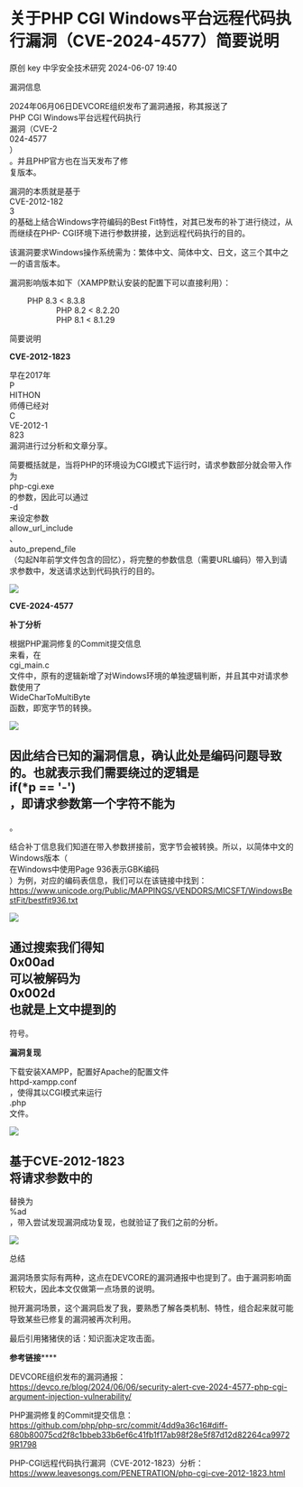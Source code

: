 #  关于PHP CGI Windows平台远程代码执行漏洞（CVE-2024-4577）简要说明   
原创 key  中孚安全技术研究   2024-06-07 19:40  
  
漏洞信息  
  
  
2024年06月06日DEVCORE组织发布了漏洞通报，称其报送了  
PHP CGI Windows平台远程代码执行  
漏洞（CVE-2  
024-4577  
）  
。并且PHP官方也在当天发布了修  
复版本。  
  
漏洞的本质就是基于  
CVE-2012-182  
3  
的基础上结合Windows字符编码的Best Fit特性，对其已发布的补丁进行绕过，从而继续在PHP- CGI环境下进行参数拼接，达到远程代码执行的目的。  
  
该漏洞要求Windows操作系统需为：繁体中文、简体中文、日文，这三个其中之一的语言版本。  
  
漏洞影响版本如下（XAMPP默认安装的配置下可以直接利用）：  
  
        PHP 8.3 < 8.3.8  
                      PHP 8.2 < 8.2.20  
                      PHP 8.1 < 8.1.29  
  
简要说明  
  
**CVE-2012-1823**  
  
早在2017年  
P  
HITHON  
师傅已经对  
C  
VE-2012-1  
823  
漏洞进行过分析和文章分享。  
  
简要概括就是，当将PHP的环境设为CGI模式下运行时，请求参数部分就会带入作为  
php-cgi.exe  
的参数，因此可以通过  
-d  
来设定参数  
allow_url_include  
、  
auto_prepend_file  
（勾起N年前学文件包含的回忆），将完整的参数信息（需要URL编码）带入到请求参数中，发送请求达到代码执行的目的。      
  
![](https://mmbiz.qpic.cn/sz_mmbiz_jpg/kAeFn7TN57PU6kZuJ4WGHZjebottiasJuY8Umusib1R6ooYqgE5ELaIpZSgwatSS8cIJ7GRVsD6vehE27jkdvkJg/640?wx_fmt=jpeg "")  
  
**CVE-2024-4577**  
  
**补丁分析**  
  
根据PHP漏洞修复的Commit提交信息  
来看，在  
cgi_main.c  
文件中，原有的逻辑新增了对Windows环境的单独逻辑判断，并且其中对请求参数使用了  
WideCharToMultiByte  
函数，即宽字节的转换。  
  
![](https://mmbiz.qpic.cn/sz_mmbiz_jpg/kAeFn7TN57PU6kZuJ4WGHZjebottiasJuuRwsMUXNAqZLhl7fCs8xKn7WKwQbcpdjM5OanzDVJPJx5RksdibIfmg/640?wx_fmt=jpeg "")  
  
因此结合已知的漏洞信息，确认此处是编码问题导致的。也就表示我们需要绕过的逻辑是  
if(*p == '-')  
，即请求参数第一个字符不能为  
-  
。  
  
结合补丁信息我们知道在带入参数拼接前，宽字节会被转换。所以，以简体中文的Windows版本（  
在Windows中使用Page 936表示GBK编码  
）为例，对应的编码表信息，我们可以在该链接中找到：  
https://www.unicode.org/Public/MAPPINGS/VENDORS/MICSFT/WindowsBestFit/bestfit936.txt      
  
![](https://mmbiz.qpic.cn/sz_mmbiz_jpg/kAeFn7TN57PU6kZuJ4WGHZjebottiasJuHtNyLVyP9q2gMnadflPrtiae9icLX5GzPHq87pibWxYFqOUoscqMxBooQ/640?wx_fmt=jpeg "")  
  
通过搜索我们得知  
0x00ad  
可以被解码为  
0x002d  
也就是上文中提到的  
-  
符号。  
  
**漏洞复现**  
  
下载安装XAMPP，配置好Apache的配置文件  
httpd-xampp.conf  
，使得其以CGI模式来运行  
.php  
文件。  
  
![](https://mmbiz.qpic.cn/sz_mmbiz_png/kAeFn7TN57PU6kZuJ4WGHZjebottiasJusrsqiaYt1wibGia2icN80QFLW6icNwxBZp1cwubia9QHwhtYsTS4zsyvg5iag/640?wx_fmt=png "")  
  
基于CVE-2012-1823  
将请求参数中的  
-  
替换为  
%ad  
，带入尝试发现漏洞成功复现，也就验证了我们之前的分析。      
  
![](https://mmbiz.qpic.cn/sz_mmbiz_jpg/kAeFn7TN57PU6kZuJ4WGHZjebottiasJu2Y1ibdMQ5oPwRARQeT2XD088wNElXxzWWvWL363x93G8FS7fo7hlOZg/640?wx_fmt=jpeg "")  
  
总结  
  
漏洞场景实际有两种，这点在DEVCORE的漏洞通报中也提到了。由于漏洞影响面积较大，因此本文仅做第一点场景的说明。  
  
抛开漏洞场景，这个漏洞启发了我，要熟悉了解各类机制、特性，组合起来就可能导致某些已修复的漏洞被再次利用。  
  
最后引用猪猪侠的话：知识面决定攻击面。  
  
**参考链接******  
  
DEVCORE组织发布的漏洞通报：  
https://devco.re/blog/2024/06/06/security-alert-cve-2024-4577-php-cgi-argument-injection-vulnerability/  
  
PHP漏洞修复的Commit提交信息：  
https://github.com/php/php-src/commit/4dd9a36c16#diff-680b80075cd2f8c1bbeb33b6ef6c41fb1f17ab98f28e5f87d12d82264ca99729R1798  
  
PHP-CGI远程代码执行漏洞（CVE-2012-1823）分析：  
https://www.leavesongs.com/PENETRATION/php-cgi-cve-2012-1823.html      
  
